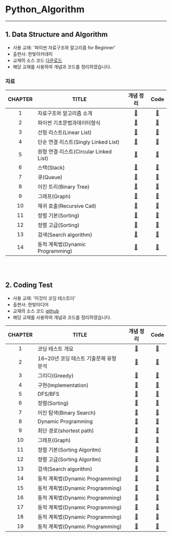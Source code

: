 ﻿# Python_Algorithm
---

## 1. Data Structure and Algorithm

- 사용 교재: '파이썬 자료구조와 알고리즘 for Beginner'
- 출판사: 한빛아카데미
- 교재의 소스 코드 [다운로드](https://www.hanbit.co.kr/academy/books/book_view.html?p_code=B4186876690)
- 해당 교재를 사용하여 개념과 코드를 정리하였습니다.

### 자료

| CHAPTER | TITLE                      |                               개념 정리                                |                                          Code                                          |
| :--: | -------------------------- | :-------------------------------------------------------------------: | :----------------------------------------------------------------------------------------: |
|  1   | 자료구조와 알고리즘 소개 |    [🔗](https://www.tensorflow.org/tutorials/keras/classification)    | [📔](https://github.com/kec0130/AIFFEL_TFMaster/blob/main/tf01_image_classification.ipynb) |
|  2   | 파이썬 기초문법과데이터형식 | [🔗](https://www.tensorflow.org/tutorials/keras/text_classification)  | [📔](https://github.com/kec0130/AIFFEL_TFMaster/blob/main/tf02_text_classification.ipynb)  |
|  3   | 선형 리스트(Linear List) |      [🔗](https://www.tensorflow.org/tutorials/keras/regression)      |      [📔](https://github.com/kec0130/AIFFEL_TFMaster/blob/main/tf03_regression.ipynb)      |
|  4   | 단순 연결 리스트(Singly Linked List) |    [🔗](https://www.tensorflow.org/tutorials/keras/save_and_load)     |    [📔](https://github.com/kec0130/AIFFEL_TFMaster/blob/main/tf04_save_and_load.ipynb)     |
|  5   | 원형 연결 리스트(Circular Linked List)  | [🔗](https://www.tensorflow.org/tutorials/keras/overfit_and_underfit) | [📔](https://github.com/kec0130/AIFFEL_TFMaster/blob/main/tf05_overfit_and_underfit.ipynb) |
|  6   | 스택(Stack) |      [🔗](https://www.tensorflow.org/tutorials/load_data/images)      |     [📔](https://github.com/kec0130/AIFFEL_TFMaster/blob/main/tf06_load_images.ipynb)      |
|  7   | 큐(Queue) | [🔗](https://www.tensorflow.org/tutorials/load_data/images)      |     [📔](https://github.com/kec0130/AIFFEL_TFMaster/blob/main/tf06_load_images.ipynb)      |
|  8   | 이진 트리(Binary Tree) | [🔗](https://www.tensorflow.org/tutorials/load_data/images)      |     [📔](https://github.com/kec0130/AIFFEL_TFMaster/blob/main/tf06_load_images.ipynb)      |
|  9   | 그래프(Graph) | [🔗](https://www.tensorflow.org/tutorials/load_data/images)      |     [📔](https://github.com/kec0130/AIFFEL_TFMaster/blob/main/tf06_load_images.ipynb)      |
|  10   | 재귀 호출(Recursive Call) | [🔗](https://www.tensorflow.org/tutorials/load_data/images)      |     [📔](https://github.com/kec0130/AIFFEL_TFMaster/blob/main/tf06_load_images.ipynb)      |
|  11   | 정렬 기본(Sorting) | [🔗](https://www.tensorflow.org/tutorials/load_data/images)      |     [📔](https://github.com/kec0130/AIFFEL_TFMaster/blob/main/tf06_load_images.ipynb)      |
|  12   | 정렬 고급(Sorting) | [🔗](https://www.tensorflow.org/tutorials/load_data/images)      |     [📔](https://github.com/kec0130/AIFFEL_TFMaster/blob/main/tf06_load_images.ipynb)      |
|  13   | 검색(Search algorithm) | [🔗](https://www.tensorflow.org/tutorials/load_data/images)      |     [📔](https://github.com/kec0130/AIFFEL_TFMaster/blob/main/tf06_load_images.ipynb)      |
|  14   | 동적 계획법(Dynamic Programming) | [🔗](https://www.tensorflow.org/tutorials/load_data/images)      |     [📔](https://github.com/kec0130/AIFFEL_TFMaster/blob/main/tf06_load_images.ipynb)      |

</br>
</br>

## 2. Coding Test

- 사용 교재: '이것이 코딩 테스트다'
- 출판사: 한빛미디어
- 교재의 소스 코드 [github](https://github.com/ndb796/python-for-coding-test)
- 해당 교재를 사용하여 개념과 코드를 정리하였습니다.

| CHAPTER | TITLE                      |                               개념 정리                                |                                          Code                                          |
| :--: | -------------------------- | :-------------------------------------------------------------------: | :----------------------------------------------------------------------------------------: |
|  1   | 코딩 테스트 개요 |    [🔗](https://www.tensorflow.org/tutorials/keras/classification)    | [📔](https://github.com/kec0130/AIFFEL_TFMaster/blob/main/tf01_image_classification.ipynb) |
|  2   | 16~20년 코딩 테스트 기출문제 유형 분석 | [🔗](https://www.tensorflow.org/tutorials/keras/text_classification)  | [📔](https://github.com/kec0130/AIFFEL_TFMaster/blob/main/tf02_text_classification.ipynb)  |
|  3   | 그리디(Greedy) |      [🔗](https://www.tensorflow.org/tutorials/keras/regression)      |      [📔](https://github.com/kec0130/AIFFEL_TFMaster/blob/main/tf03_regression.ipynb)      |
|  4   | 구현(Implementation) |    [🔗](https://www.tensorflow.org/tutorials/keras/save_and_load)     |    [📔](https://github.com/kec0130/AIFFEL_TFMaster/blob/main/tf04_save_and_load.ipynb)     |
|  5   | DFS/BFS  | [🔗](https://www.tensorflow.org/tutorials/keras/overfit_and_underfit) | [📔](https://github.com/kec0130/AIFFEL_TFMaster/blob/main/tf05_overfit_and_underfit.ipynb) |
|  6   | 정렬(Sorting) |      [🔗](https://www.tensorflow.org/tutorials/load_data/images)      |     [📔](https://github.com/kec0130/AIFFEL_TFMaster/blob/main/tf06_load_images.ipynb)      |
|  7   | 이진 탐색(Binary Search) | [🔗](https://www.tensorflow.org/tutorials/load_data/images)      |     [📔](https://github.com/kec0130/AIFFEL_TFMaster/blob/main/tf06_load_images.ipynb)      |
|  8   | Dynamic Programming | [🔗](https://www.tensorflow.org/tutorials/load_data/images)      |     [📔](https://github.com/kec0130/AIFFEL_TFMaster/blob/main/tf06_load_images.ipynb)      |
|  9   | 최단 경로(shortest path) | [🔗](https://www.tensorflow.org/tutorials/load_data/images)      |     [📔](https://github.com/kec0130/AIFFEL_TFMaster/blob/main/tf06_load_images.ipynb)      |
|  10   | 그래프(Graph) | [🔗](https://www.tensorflow.org/tutorials/load_data/images)      |     [📔](https://github.com/kec0130/AIFFEL_TFMaster/blob/main/tf06_load_images.ipynb)      |
|  11   | 정렬 기본(Sorting Algoritm) | [🔗](https://www.tensorflow.org/tutorials/load_data/images)      |     [📔](https://github.com/kec0130/AIFFEL_TFMaster/blob/main/tf06_load_images.ipynb)      |
|  12   | 정렬 고급(Sorting Algoritm) | [🔗](https://www.tensorflow.org/tutorials/load_data/images)      |     [📔](https://github.com/kec0130/AIFFEL_TFMaster/blob/main/tf06_load_images.ipynb)      |
|  13   | 검색(Search algorithm) | [🔗](https://www.tensorflow.org/tutorials/load_data/images)      |     [📔](https://github.com/kec0130/AIFFEL_TFMaster/blob/main/tf06_load_images.ipynb)      |
|  14   | 동적 계획법(Dynamic Programming) | [🔗](https://www.tensorflow.org/tutorials/load_data/images)      |     [📔](https://github.com/kec0130/AIFFEL_TFMaster/blob/main/tf06_load_images.ipynb)      |
|  15   | 동적 계획법(Dynamic Programming) | [🔗](https://www.tensorflow.org/tutorials/load_data/images)      |     [📔](https://github.com/kec0130/AIFFEL_TFMaster/blob/main/tf06_load_images.ipynb)      |
|  16   | 동적 계획법(Dynamic Programming) | [🔗](https://www.tensorflow.org/tutorials/load_data/images)      |     [📔](https://github.com/kec0130/AIFFEL_TFMaster/blob/main/tf06_load_images.ipynb)      |
|  17   | 동적 계획법(Dynamic Programming) | [🔗](https://www.tensorflow.org/tutorials/load_data/images)      |     [📔](https://github.com/kec0130/AIFFEL_TFMaster/blob/main/tf06_load_images.ipynb)      |
|  18   | 동적 계획법(Dynamic Programming) | [🔗](https://www.tensorflow.org/tutorials/load_data/images)      |     [📔](https://github.com/kec0130/AIFFEL_TFMaster/blob/main/tf06_load_images.ipynb)      |
|  19   | 동적 계획법(Dynamic Programming) | [🔗](https://www.tensorflow.org/tutorials/load_data/images)      |     [📔](https://github.com/kec0130/AIFFEL_TFMaster/blob/main/tf06_load_images.ipynb)      |
